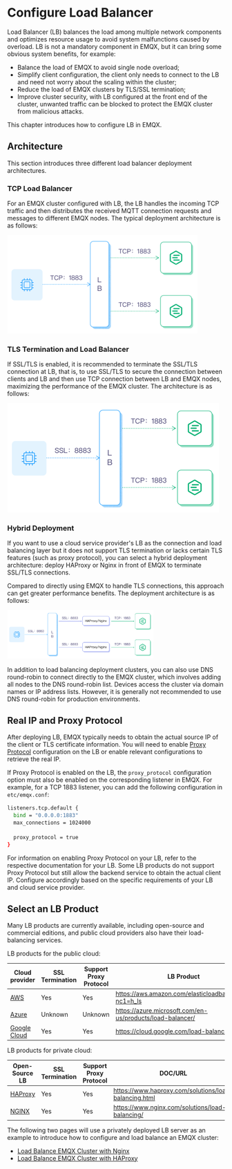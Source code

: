 # Configure Load Balancer

Load Balancer (LB) balances the load among multiple network components and optimizes resource usage to avoid system malfunctions caused by overload. LB is not a mandatory component in EMQX, but it can bring some obvious system benefits, for example:

- Balance the load of EMQX to avoid single node overload;
- Simplify client configuration, the client only needs to connect to the LB and need not worry about the scaling within the cluster;
- Reduce the load of EMQX clusters by TLS/SSL termination;
- Improve cluster security, with LB configured at the front end of the cluster, unwanted traffic can be blocked to protect the EMQX cluster from malicious attacks. 

This chapter introduces how to configure LB in EMQX. 

## Architecture

This section introduces three different load balancer deployment architectures.

### TCP Load Balancer

For an EMQX cluster configured with LB, the LB handles the incoming TCP traffic and then distributes the received MQTT connection requests and messages to different EMQX nodes. The typical deployment architecture is as follows:


<img src="./assets/lb_2.png" alt="TLS termination" style="zoom:45%;" />

### TLS Termination and Load Balancer

If SSL/TLS is enabled, it is recommended to terminate the SSL/TLS connection at LB, that is, to use SSL/TLS to secure the connection between clients and LB and then use TCP connection between LB and EMQX nodes, maximizing the performance of the EMQX cluster. The architecture is as follows:



<img src="./assets/lb_3.png" alt="image" style="zoom:50%;" />

### Hybrid Deployment

If you want to use a cloud service provider's LB as the connection and load balancing layer but it does not support TLS termination or lacks certain TLS features (such as proxy protocol), you can select a hybrid deployment architecture: deploy HAProxy or Nginx in front of EMQX to terminate SSL/TLS connections.

Compared to directly using EMQX to handle TLS connections, this approach can get greater performance benefits. The deployment architecture is as follows:

<img src="./assets/lb_6.png" alt="EMQX Load Balancing Hybrid Deployment" style="zoom:33%;" />

In addition to load balancing deployment clusters, you can also use DNS round-robin to connect directly to the EMQX cluster, which involves adding all nodes to the DNS round-robin list. Devices access the cluster via domain names or IP address lists. However, it is generally not recommended to use DNS round-robin for production environments.

## Real IP and Proxy Protocol

After deploying LB, EMQX typically needs to obtain the actual source IP of the client or TLS certificate information. You will need to enable [Proxy Protocol](https://www.haproxy.com/blog/haproxy/proxy-protocol) configuration on the LB or enable relevant configurations to retrieve the real IP.

If Proxy Protocol is enabled on the LB, the `proxy_protocol` configuration option must also be enabled on the corresponding listener in EMQX. For example, for a TCP 1883 listener, you can add the following configuration in `etc/emqx.conf`:

```bash
listeners.tcp.default {
  bind = "0.0.0.0:1883"
  max_connections = 1024000

  proxy_protocol = true
}
```

For information on enabling Proxy Protocol on your LB, refer to the respective documentation for your LB. Some LB products do not support Proxy Protocol but still allow the backend service to obtain the actual client IP. Configure accordingly based on the specific requirements of your LB and cloud service provider.

## Select an LB Product

Many LB products are currently available, including open-source and commercial editions, and public cloud providers also have their load-balancing services.

LB products for the public cloud:

| Cloud provider                            | SSL Termination | Support Proxy Protocol | LB Product                                                  |
| ----------------------------------------- | --------------- | ---------------------- | ----------------------------------------------------------- |
| [AWS](https://aws.amazon.com)             | Yes             | Yes                    | <https://aws.amazon.com/elasticloadbalancing/?nc1=h_ls>     |
| [Azure](https://azure.microsoft.com)      | Unknown         | Unknown                | <https://azure.microsoft.com/en-us/products/load-balancer/> |
| [Google Cloud](https://cloud.google.com/) | Yes             | Yes                    | <https://cloud.google.com/load-balancing>                   |

 LB products for private cloud:

| Open-Source LB                     | SSL Termination | Support Proxy Protocol | DOC/URL                                                 |
| ---------------------------------- | --------------- | ---------------------- | ------------------------------------------------------- |
| [HAProxy](https://www.haproxy.org) | Yes             | Yes                    | <https://www.haproxy.com/solutions/load-balancing.html> |
| [NGINX](https://www.nginx.com)     | Yes             | Yes                    | <https://www.nginx.com/solutions/load-balancing/>       |

The following two pages will use a privately deployed LB server as an example to introduce how to configure and load balance an EMQX cluster:

- [Load Balance EMQX Cluster with Nginx](./lb-nginx.md)
- [Load Balance EMQX Cluster with HAProxy](./lb-haproxy.md)

